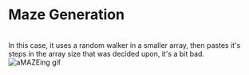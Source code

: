 # Maze Generation 
</br> In this case, it uses a random walker in a smaller array, then pastes it's steps in the array size that was decided upon, it's a bit bad.
</br>![aMAZEing gif](https://github.com/TeMyls/Miscellaneous-/blob/main/Maze%20Generation/mazegen.gif)

